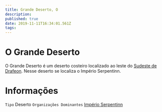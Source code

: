 ```yaml
---
title: Grande Deserto, O
description: 
published: true
date: 2019-11-11T16:34:01.561Z
tags: 
---
```


<!-- SUBTITLE: Visão geral sobre O Grande Deserto -->

# O Grande Deserto
O Grande Deserto é um deserto costeiro localizado ao leste do [Sudeste de Drafeon](http://localhost/lugares/plano-material/drafeon/sudeste-de-drafeon#sudeste-de-drafeon). Nesse deserto se localiza o Império Serpentinn.

# Informações
`Tipo` Deserto
`Organizações Dominantes` [Império Serpentinn](http://localhost/faccoes/nacoes/imperio-serpentinn#imperio-serpentinn)

